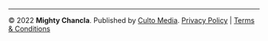 ----

© 2022 **Mighty Chancla**. Published by [Culto Media](https://culto.media/).
[Privacy Policy](/legal/privacy-policy) | [Terms & Conditions](/legal/terms-conditions.md)
